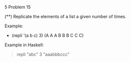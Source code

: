 5 Problem 15

(**) Replicate the elements of a list a given number of times.

Example:

* (repli '(a b c) 3)
(A A A B B B C C C)

Example in Haskell:

> repli "abc" 3
"aaabbbccc"
